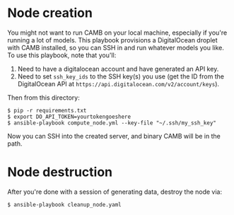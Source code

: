 # Node creation

You might not want to run CAMB on your local machine, especially if you're running a lot of models. This playbook provisions a DigitalOcean droplet with CAMB installed, so you can SSH in and run whatever models you like. To use this playbook, note that you'll:

1. Need to have a digitalocean account and have generated an API key.
2. Need to set `ssh_key_ids` to the SSH key(s) you use (get the ID from the DigitalOcean API at `https://api.digitalocean.com/v2/account/keys`).

Then from this directory:

```
$ pip -r requirements.txt
$ export DO_API_TOKEN=yourtokengoeshere
$ ansible-playbook compute_node.yml --key-file "~/.ssh/my_ssh_key"
```

Now you can SSH into the created server, and binary CAMB will be in the path.

# Node destruction

After you're done with a session of generating data, destroy the node via:

```
$ ansible-playbook cleanup_node.yaml
```
